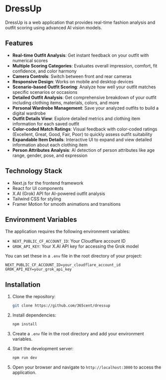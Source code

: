 # DressUp

DressUp is a web application that provides real-time fashion analysis and outfit scoring using advanced AI vision models.

## Features

- **Real-time Outfit Analysis**: Get instant feedback on your outfit with numerical scores
- **Multiple Scoring Categories**: Evaluates overall impression, comfort, fit confidence, and color harmony
- **Camera Controls**: Switch between front and rear cameras
- **Responsive Design**: Works on mobile and desktop devices
- **Scenario-based Outfit Scoring**: Analyze how well your outfit matches specific scenarios or occasions
- **Detailed Outfit Analysis**: Get comprehensive breakdown of your outfit including clothing items, materials, colors, and more
- **Personal Wardrobe Management**: Save your analyzed outfits to build a digital wardrobe
- **Outfit Details View**: Explore detailed metrics and clothing item information for each saved outfit
- **Color-coded Match Ratings**: Visual feedback with color-coded ratings (Excellent, Great, Good, Fair, Poor) to quickly assess outfit suitability
- **Expandable Item Details**: Interactive UI to expand and view detailed information about each clothing item
- **Person Attributes Analysis**: AI detection of person attributes like age range, gender, pose, and expression

## Technology Stack

- Next.js for the frontend framework
- React for UI components
- X.AI (Grok) API for AI-powered outfit analysis
- Tailwind CSS for styling
- Framer Motion for smooth animations and transitions

## Environment Variables

The application requires the following environment variables:
- `NEXT_PUBLIC_CF_ACCOUNT_ID`: Your Cloudflare account ID
- `GROK_API_KEY`: Your X.AI API key for accessing the Grok model

You can set these in a `.env` file in the root directory of your project:

```
NEXT_PUBLIC_CF_ACCOUNT_ID=your_cloudflare_account_id
GROK_API_KEY=your_grok_api_key
```


## Installation

1. Clone the repository:
   ```bash
   git clone https://github.com/365cent/dressup


2. Install dependencies:
   ```bash
   npm install
   ```

3. Create a `.env` file in the root directory and add your environment variables.

4. Start the development server:
   ```bash
   npm run dev
   ```

5. Open your browser and navigate to `http://localhost:3000` to access the application.

